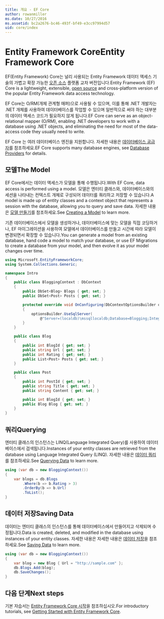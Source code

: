 ```yaml
---
title: 개요 - EF Core
author: rowanmiller
ms.date: 10/27/2016
ms.assetid: bc2a2676-bc46-493f-bf49-e3cc97994d57
uid: core/index
---
```


# <a name="entity-framework-core"></a><span data-ttu-id="6caa2-102">Entity Framework Core</span><span class="sxs-lookup"><span data-stu-id="6caa2-102">Entity Framework Core</span></span>

<span data-ttu-id="6caa2-103">EF(Entity Framework) Core는 널리 사용되는 Entity Framework 데이터 액세스 기술의 가볍고 확장 가능한 [오픈 소스](https://github.com/aspnet/EntityFrameworkCore) 플랫폼 교차 버전입니다.</span><span class="sxs-lookup"><span data-stu-id="6caa2-103">Entity Framework (EF) Core is a lightweight, extensible, [open source](https://github.com/aspnet/EntityFrameworkCore) and cross-platform version of the popular Entity Framework data access technology.</span></span>

<span data-ttu-id="6caa2-104">EF Core는 O/RM(개체 관계형 매퍼)으로 사용될 수 있으며, 이를 통해 .NET 개발자는 .NET 개체를 사용하여 데이터베이스를 작업할 수 있으며 일반적으로 써야 하는 대부분의 데이터 액세스 코드가 필요하지 않게 됩니다.</span><span class="sxs-lookup"><span data-stu-id="6caa2-104">EF Core can serve as an object-relational mapper (O/RM), enabling .NET developers to work with a database using .NET objects, and eliminating the need for most of the data-access code they usually need to write.</span></span>

<span data-ttu-id="6caa2-105">EF Core 는 여러 데이터베이스 엔진을 지원합니다. 자세한 내용은 [데이터베이스 공급자](providers/index.md)를 참조하세요.</span><span class="sxs-lookup"><span data-stu-id="6caa2-105">EF Core supports many database engines, see [Database Providers](providers/index.md) for details.</span></span>

## <a name="the-model"></a><span data-ttu-id="6caa2-106">모델</span><span class="sxs-lookup"><span data-stu-id="6caa2-106">The Model</span></span>

<span data-ttu-id="6caa2-107">EF Core에서는 데이터 액세스가 모델을 통해 수행됩니다.</span><span class="sxs-lookup"><span data-stu-id="6caa2-107">With EF Core, data access is performed using a model.</span></span> <span data-ttu-id="6caa2-108">모델은 엔터티 클래스와, 데이터베이스와의 세션을 나타내는 컨텍스트 개체로 구성되어 데이터를 쿼리하고 저장할 수 있습니다.</span><span class="sxs-lookup"><span data-stu-id="6caa2-108">A model is made up of entity classes and a context object that represents a session with the database, allowing you to query and save data.</span></span> <span data-ttu-id="6caa2-109">자세한 내용은 [모델 만들기](modeling/index.md)를 참조하세요.</span><span class="sxs-lookup"><span data-stu-id="6caa2-109">See [Creating a Model](modeling/index.md) to learn more.</span></span>

<span data-ttu-id="6caa2-110">기존 데이터베이스에서 모델을 생성하거나, 데이터베이스에 맞는 모델을 직접 코딩하거나, EF 마이그레이션을 사용하여 모델에서 데이터베이스를 만들고 시간에 따라 모델이 변경되면서 확장할 수 있습니다.</span><span class="sxs-lookup"><span data-stu-id="6caa2-110">You can generate a model from an existing database, hand code a model to match your database, or use EF Migrations to create a database from your model, and then evolve it as your model changes over time.</span></span>

``` csharp
using Microsoft.EntityFrameworkCore;
using System.Collections.Generic;

namespace Intro
{
    public class BloggingContext : DbContext
    {
        public DbSet<Blog> Blogs { get; set; }
        public DbSet<Post> Posts { get; set; }

        protected override void OnConfiguring(DbContextOptionsBuilder optionsBuilder)
        {
            optionsBuilder.UseSqlServer(
                @"Server=(localdb)\mssqllocaldb;Database=Blogging;Integrated Security=True");
        }
    }

    public class Blog
    {
        public int BlogId { get; set; }
        public string Url { get; set; }
        public int Rating { get; set; }
        public List<Post> Posts { get; set; }
    }

    public class Post
    {
        public int PostId { get; set; }
        public string Title { get; set; }
        public string Content { get; set; }

        public int BlogId { get; set; }
        public Blog Blog { get; set; }
    }
}
```

## <a name="querying"></a><span data-ttu-id="6caa2-111">쿼리</span><span class="sxs-lookup"><span data-stu-id="6caa2-111">Querying</span></span>

<span data-ttu-id="6caa2-112">엔터티 클래스의 인스턴스는 LINQ(Language Integrated Query)를 사용하여 데이터베이스에서 검색됩니다.</span><span class="sxs-lookup"><span data-stu-id="6caa2-112">Instances of your entity classes are retrieved from the database using Language Integrated Query (LINQ).</span></span> <span data-ttu-id="6caa2-113">자세한 내용은 [데이터 쿼리](querying/index.md)를 참조하세요.</span><span class="sxs-lookup"><span data-stu-id="6caa2-113">See [Querying Data](querying/index.md) to learn more.</span></span>

``` csharp
using (var db = new BloggingContext())
{
    var blogs = db.Blogs
        .Where(b => b.Rating > 3)
        .OrderBy(b => b.Url)
        .ToList();
}
```

## <a name="saving-data"></a><span data-ttu-id="6caa2-114">데이터 저장</span><span class="sxs-lookup"><span data-stu-id="6caa2-114">Saving Data</span></span>

<span data-ttu-id="6caa2-115">데이터는 엔터티 클래스의 인스턴스를 통해 데이터베이스에서 만들어지고 삭제되며 수정됩니다.</span><span class="sxs-lookup"><span data-stu-id="6caa2-115">Data is created, deleted, and modified in the database using instances of your entity classes.</span></span> <span data-ttu-id="6caa2-116">자세한 내용은 자세한 내용은 [데이터 저장](saving/index.md)을 참조하세요.</span><span class="sxs-lookup"><span data-stu-id="6caa2-116">See [Saving Data](saving/index.md) to learn more.</span></span>

``` csharp
using (var db = new BloggingContext())
{
    var blog = new Blog { Url = "http://sample.com" };
    db.Blogs.Add(blog);
    db.SaveChanges();
}
```

## <a name="next-steps"></a><span data-ttu-id="6caa2-117">다음 단계</span><span class="sxs-lookup"><span data-stu-id="6caa2-117">Next steps</span></span>

<span data-ttu-id="6caa2-118">기본 자습서는 [Entity Framework Core 시작](get-started/index.md)을 참조하십시오.</span><span class="sxs-lookup"><span data-stu-id="6caa2-118">For introductory tutorials, see [Getting Started with Entity Framework Core](get-started/index.md).</span></span>

